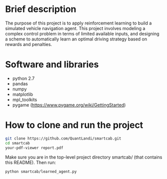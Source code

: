 # Brief description
The purpose of this project is to apply reinforcement learning to build a
simulated vehicle navigation agent. This project involves modeling a complex
control problem in terms of limited available inputs, and designing a scheme to
automatically learn an optimal driving strategy based on rewards and penalties.

# Software and libraries
- python 2.7
- pandas
- numpy
- matplotlib
- mpl_toolkits
- pygame (https://www.pygame.org/wiki/GettingStarted)

# How to clone and run the project
```sh
git clone https://github.com/QuantLandi/smartcab.git
cd smartcab
your-pdf-viewer report.pdf
```

Make sure you are in the top-level project directory smartcab/ (that contains
this README). Then run: 

```sh
python smartcab/learned_agent.py
```
